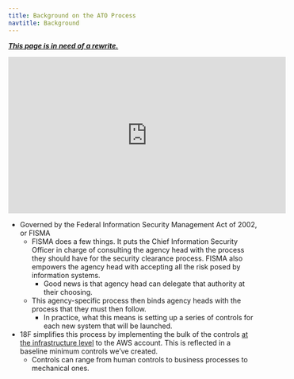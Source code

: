 ```yaml
---
title: Background on the ATO Process
navtitle: Background
---
```


***[This page is in need of a rewrite.](https://github.com/18F/before-you-ship/issues/89)***

<iframe width="560" height="315" src="https://www.youtube.com/embed/T1S52B1-NT4" frameborder="0" allowfullscreen></iframe>

* Governed by the Federal Information Security Management Act of 2002, or FISMA
    * FISMA does a few things. It puts the Chief Information Security Officer in charge of consulting the agency head with the process they should have for the security clearance process. FISMA also empowers the agency head with accepting all the risk posed by information systems.
        * Good news is that agency head can delegate that authority at their choosing.
    * This agency-specific process then binds agency heads with the process that they must then follow.
        * In practice, what this means is setting up a series of controls for each new system that will be launched.
* 18F simplifies this process by implementing the bulk of the controls [at the infrastructure level](../../infrastructure/aws/) to the AWS account. This is reflected in a baseline minimum controls we’ve created.
    * Controls can range from human controls to business processes to mechanical ones.
